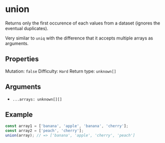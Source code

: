 # union

Returns only the first occurence of each values from a dataset (ignores the eventual duplicates).

Very similar to `uniq` with the difference that it accepts multiple arrays as arguments.

## Properties

Mutation: `false`
Difficulty: `Hard`
Return type: `unknown[]`

## Arguments

- `...arrays: unknown[][]`

## Example

```typescript
const array1 = ['banana', 'apple', 'banana', 'cherry'];
const array2 = ['peach', 'cherry'];
union(array); // => ['banana', 'apple', 'cherry', 'peach']
```
